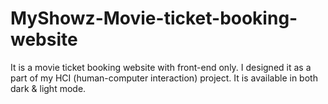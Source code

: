 # MyShowz-Movie-ticket-booking-website
It is a movie ticket booking website with front-end only. I designed it as a part of my HCI (human-computer interaction) project. It is available in both dark &amp; light mode.
